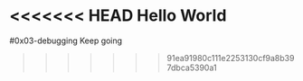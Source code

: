 <<<<<<< HEAD
Hello World
=======
#0x03-debugging
Keep going 
>>>>>>> 91ea91980c111e2253130cf9a8b397dbca5390a1
